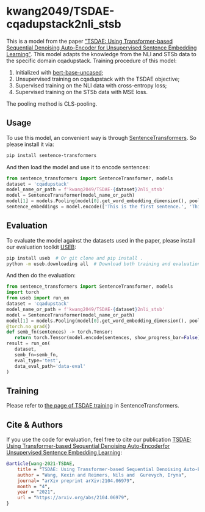 # kwang2049/TSDAE-cqadupstack2nli_stsb
This is a model from the paper ["TSDAE: Using Transformer-based Sequential Denoising Auto-Encoder for Unsupervised Sentence Embedding Learning"](https://arxiv.org/abs/2104.06979). This model adapts the knowledge from the NLI and STSb data to the specific domain cqadupstack. Training procedure of this model:
 1. Initialized with [bert-base-uncased](https://huggingface.co/bert-base-uncased);
 2. Unsupervised training on cqadupstack with the TSDAE objective;
 3. Supervised training on the NLI data with cross-entropy loss;
 4. Supervised training on the STSb data with MSE loss.
 
 The pooling method is CLS-pooling.
 
 ## Usage
 To use this model, an convenient way is through [SentenceTransformers](https://github.com/UKPLab/sentence-transformers). So please install it via:
 ```bash
 pip install sentence-transformers
 ```
 And then load the model and use it to encode sentences:
 ```python
 from sentence_transformers import SentenceTransformer, models
 dataset = 'cqadupstack'
 model_name_or_path = f'kwang2049/TSDAE-{dataset}2nli_stsb'
 model = SentenceTransformer(model_name_or_path)
 model[1] = models.Pooling(model[0].get_word_embedding_dimension(), pooling_mode='cls')  # Note this model uses CLS-pooling
 sentence_embeddings = model.encode(['This is the first sentence.', 'This is the second one.'])
 ```
 ## Evaluation
 To evaluate the model against the datasets used in the paper, please install our evaluation toolkit [USEB](https://github.com/UKPLab/useb):
 ```bash
 pip install useb  # Or git clone and pip install .
 python -m useb.downloading all  # Download both training and evaluation data
 ```
 And then do the evaluation:
 ```python
 from sentence_transformers import SentenceTransformer, models
import torch
from useb import run_on
dataset = 'cqadupstack'
model_name_or_path = f'kwang2049/TSDAE-{dataset}2nli_stsb'
model = SentenceTransformer(model_name_or_path)
model[1] = models.Pooling(model[0].get_word_embedding_dimension(), pooling_mode='cls')  # Note this model uses CLS-pooling
@torch.no_grad()
def semb_fn(sentences) -> torch.Tensor:
    return torch.Tensor(model.encode(sentences, show_progress_bar=False))
result = run_on(
    dataset,
    semb_fn=semb_fn,
    eval_type='test',
    data_eval_path='data-eval'
)
 ```
 
 ## Training
 Please refer to [the page of TSDAE training](https://github.com/UKPLab/sentence-transformers/tree/master/examples/unsupervised_learning/TSDAE) in SentenceTransformers.
 
 ## Cite & Authors
 If you use the code for evaluation, feel free to cite our publication [TSDAE: Using Transformer-based Sequential Denoising Auto-Encoderfor Unsupervised Sentence Embedding Learning](https://arxiv.org/abs/2104.06979):
```bibtex 
@article{wang-2021-TSDAE,
    title = "TSDAE: Using Transformer-based Sequential Denoising Auto-Encoderfor Unsupervised Sentence Embedding Learning",
    author = "Wang, Kexin and Reimers, Nils and  Gurevych, Iryna", 
    journal= "arXiv preprint arXiv:2104.06979",
    month = "4",
    year = "2021",
    url = "https://arxiv.org/abs/2104.06979",
}
```